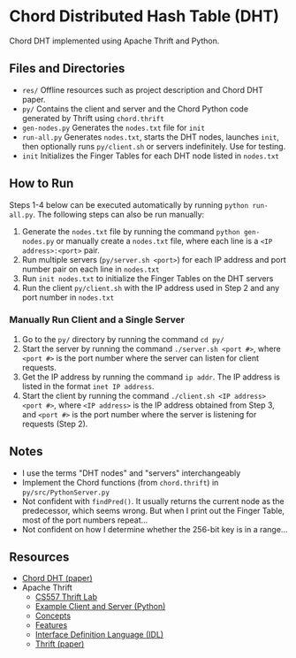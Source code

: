# Chord Distributed Hash Table (DHT)
Chord DHT implemented using Apache Thrift and Python.

## Files and Directories
* `res/` Offline resources such as project description and Chord DHT paper.
* `py/` Contains the client and server and the Chord Python code generated by Thrift using `chord.thrift`
* `gen-nodes.py` Generates the `nodes.txt` file for `init`
* `run-all.py` Generates `nodes.txt`, starts the DHT nodes, launches `init`, then optionally runs `py/client.sh` or servers indefinitely. Use for testing.
* `init` Initializes the Finger Tables for each DHT node listed in `nodes.txt`

## How to Run
Steps 1-4 below can be executed automatically by running `python run-all.py`. The following steps can also be run manually:
1. Generate the `nodes.txt` file by running the command `python gen-nodes.py` or manually create a `nodes.txt` file, where each line is a `<IP address>:<port>` pair.
2. Run multiple servers (`py/server.sh <port>`) for each IP address and port number pair on each line in `nodes.txt` 
3. Run `init nodes.txt` to initialize the Finger Tables on the DHT servers
4. Run the client `py/client.sh` with the IP address used in Step 2 and any port number in `nodes.txt`

### Manually Run Client and a Single Server
1. Go to the `py/` directory by running the command `cd py/`
2. Start the server by running the command `./server.sh <port #>`, where `<port #>` is the port number where the server can listen for client requests.
3. Get the IP address by running the command `ip addr`. The IP address is listed in the format `inet IP address`.
4. Start the client by running the command `./client.sh <IP address> <port #>`, where `<IP address>` is the IP address obtained from Step 3, and `<port #>` is the port number where the server is listening for requests (Step 2).

## Notes
* I use the terms "DHT nodes" and "servers" interchangeably
* Implement the Chord functions (from `chord.thrift`) in `py/src/PythonServer.py`
* Not confident with `findPred()`. It usually returns the current node as the predecessor, which seems wrong. But when I print out the Finger Table, most of the port numbers repeat...
* Not confident on how I determine whether the 256-bit key is in a range...

## Resources
* [Chord DHT (paper)](https://pdos.csail.mit.edu/papers/ton:chord/paper-ton.pdf)
* Apache Thrift
    * [CS557 Thrift Lab](https://github.com/Yao-Liu-CS457-CS557/thrift-lab)
    * [Example Client and Server (Python)](http://thrift.apache.org/tutorial/py)
    * [Concepts](http://thrift.apache.org/docs/concepts)
    * [Features](http://thrift.apache.org/docs/features)
    * [Interface Definition Language (IDL)](http://thrift.apache.org/docs/idl)
    * [Thrift (paper)](https://thrift.apache.org/static/files/thrift-20070401.pdf)
